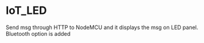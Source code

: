 # IoT_LED
Send msg through HTTP to NodeMCU and it displays the msg on LED panel. 
Bluetooth option is added
